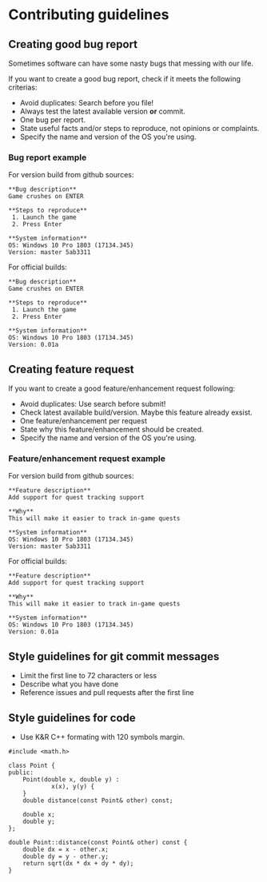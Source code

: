 # Contributing guidelines
## Creating good bug report
Sometimes software can have some nasty bugs that messing with our life.

If you want to create a good bug report, check if it meets the following criterias:
- Avoid duplicates: Search before you file!
- Always test the latest available version **or** commit.
- One bug per report.
- State useful facts and/or steps to reproduce, not opinions or complaints.
- Specify the name and version of the OS you're using.

### Bug report example
For version build from github sources:

```
**Bug description**
Game crushes on ENTER

**Steps to reproduce**
 1. Launch the game
 2. Press Enter

**System information**
OS: Windows 10 Pro 1803 (17134.345)
Version: master 5ab3311
```

For official builds:

```
**Bug description**
Game crushes on ENTER

**Steps to reproduce**
 1. Launch the game
 2. Press Enter

**System information**
OS: Windows 10 Pro 1803 (17134.345)
Version: 0.01a
```
## Creating feature request
If you want to create a good feature/enhancement request following:
- Avoid duplicates: Use search before submit!
- Check latest available build/version. Maybe this feature already exsist.
- One feature/enhancement per request
- State why this feature/enhancement should be created.
- Specify the name and version of the OS you're using.

### Feature/enhancement request example
For version build from github sources:

```
**Feature description**
Add support for quest tracking support

**Why**
This will make it easier to track in-game quests

**System information**
OS: Windows 10 Pro 1803 (17134.345)
Version: master 5ab3311
```

For official builds:

```
**Feature description**
Add support for quest tracking support

**Why**
This will make it easier to track in-game quests

**System information**
OS: Windows 10 Pro 1803 (17134.345)
Version: 0.01a
```

## Style guidelines for git commit messages
- Limit the first line to 72 characters or less
- Describe what you have done
- Reference issues and pull requests after the first line

## Style guidelines for code
- Use K&R C++ formating with 120 symbols margin.

```
#include <math.h>

class Point {
public:
	Point(double x, double y) :
			x(x), y(y) {
	}
	double distance(const Point& other) const;

	double x;
	double y;
};

double Point::distance(const Point& other) const {
	double dx = x - other.x;
	double dy = y - other.y;
	return sqrt(dx * dx + dy * dy);
}
```
